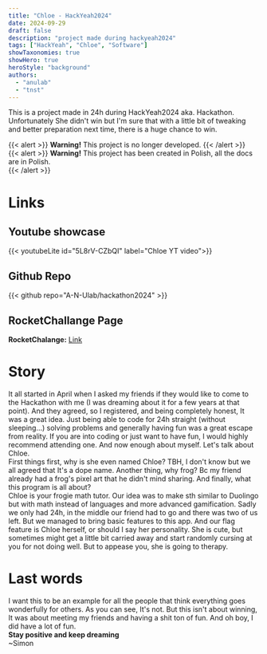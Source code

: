 ```yaml
---
title: "Chloe - HackYeah2024"
date: 2024-09-29
draft: false
description: "project made during hackyeah2024"
tags: ["HackYeah", "Chloe", "Software"]
showTaxonomies: true
showHero: true
heroStyle: "background"
authors:
  - "anulab"
  - "tnst"
---
```

This is a project made in 24h during HackYeah2024 aka. Hackathon. Unfortunately She didn't win but I'm sure that with a little bit of tweaking and better
preparation next time, there is a huge chance to win.

{{< alert >}}
**Warning!** This project is no longer developed.
{{< /alert >}}     
{{< alert >}}
**Warning!** This project has been created in Polish, all the docs are in Polish.    
{{< /alert >}}  
# 
# Links
## Youtube showcase
{{< youtubeLite id="5L8rV-CZbQI" label="Chloe YT video">}}
## Github Repo
{{< github repo="A-N-Ulab/hackathon2024" >}}
## RocketChallange Page
**RocketChalange:** [Link](https://challengerocket.com/hackyeah-2024/works/chloe--twoja-matematyczna-zaba-55cd29#go-pagecontent)

# Story
It all started in April when I asked my friends if they would like to come to the Hackathon with me (I was dreaming about it for a few years at that point).
And they agreed, so I registered, and being completely honest, It was a great idea. Just being able to code for 24h straight (without sleeping...) solving problems and generally having fun was a great escape from reality. If you are into coding or just want to have fun, I would highly recommend attending one. And
now enough about myself. Let's talk about Chloe.\
First things first, why is she even named Chloe? TBH, I don't know but we all agreed that It's a dope name. Another thing, why frog? Bc my friend already had
a frog's pixel art that he didn't mind sharing. And finally, what this program is all about?\
Chloe is your frogie math tutor. Our idea was to make sth similar to Duolingo but with math instead of languages and more advanced gamification. Sadly we only had
24h, in the middle our friend had to go and there was two of us left. But we managed to bring basic features to this app. And our flag feature is Chloe herself,
or should I say her personality. She is cute, but sometimes might get a little bit carried away and start randomly cursing at you for not doing well. But to
appease you, she is going to therapy.
# Last words
I want this to be an example for all the people that think everything goes wonderfully for others. As you can see, It's not. But this isn't about winning,
It was about meeting my friends and having a shit ton of fun. And oh boy, I did have a lot of fun.\
**Stay positive and keep dreaming**\
~Simon
